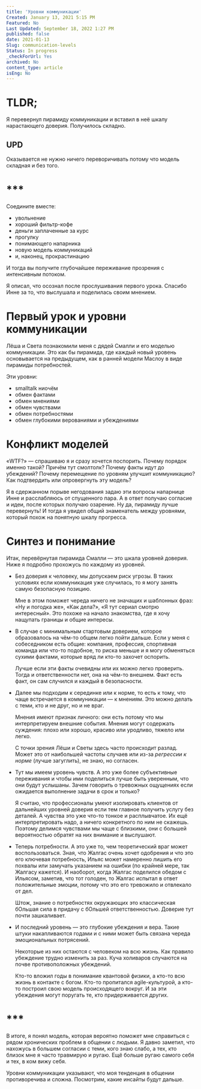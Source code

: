 ```yaml
---
title: 'Уровни коммуникации'
Created: January 13, 2021 5:15 PM
Featured: No
Last Updated: September 18, 2022 1:27 PM
published: false
date: 2021-01-13
Slug: communication-levels
Status: In progress
_checkForUrl: Yes
archived: No
content_type: article
isEng: No
---
```


# TLDR;

Я перевернул пирамиду коммуникации и вставил в неё шкалу нарастающего доверия. Получилось складно.

## UPD

Оказывается не нужно ничего переворичивать потому что модель складная и без того.

# ***

Соедините вместе:

- увольнение
- хороший фильтр-кофе
- деньги заплаченные за курс
- прогулку
- понимающего напарника
- новую модель коммуникаций
- и, наконец, прокрастинацию

И тогда вы получите глубочайшее переживание прозрения с интенсивным потоком.

Я описал, что осознал после прослушивания первого урока. Спасибо Инне за то, что выслушала и поделилась своим мнением.

# Первый урок и уровни коммуникации

Лёша и Света познакомили меня с дядей Смалли и его моделью коммуникации. Это как бы пирамида, где каждый новый уровень основывается на предыдущем, как в ранней модели Маслоу в виде пирамиды потребностей.

Эти уровни:

- smalltalk ниочём
- обмен фактами
- обмен мнениями
- обмен чувствами
- обмен потребностями
- обмен глубокими верованиями и убеждениями

# Конфликт моделей

«WTF?» — спрашиваю я и сразу хочется поспорить. Почему порядок именно такой? Причём тут смолтолк? Почему факты идут до убеждений? Почему перемещение по уровням улучшит коммуникацию? Как подтвердить или опровергнуть эту модель?

Я в сдержанном порыве негодования задаю эти вопросы напарнице Инне и расслабляюсь от спущенного пара. А в ответ получаю согласие и идеи, после которых получаю озарение. Ну да, пирамиду лучше перевернуть! И тогда я увидел общий знаменатель между уровнями, который похож на понятную шкалу прогресса.

# Синтез и понимание

Итак, перевёрнутая пирамида Смалли — это шкала уровней доверия. Ниже я подробно прохожусь по каждому из уровней.

- Без доверия к человеку, мы допускаем риск угрозы. В таких условиях если коммуникация уже случилась, то я могу занять самую безопасную позицию.
    
    Мне в этом поможет череда ничего не значащих и шаблонных фраз: «Ну и погодка же», «Как дела?», «Я тут сериал смотрю интересный». Это похоже на начало знакомства, где я хочу нащупать границы и общие интересы.
    
- В случае с минимальным стартовым доверием, которое образовалось на чём-то общем легко пойти дальше. Если у меня с собеседником есть общие: компания, профессия, спортивная команда или что-то подобное, то риска меньше и я могу обменяться сухими фактами, которые вряд ли кто-то захочет оспорить.
    
    Лучше если эти факты очевидны или их можно легко проверить. Тогда и ответственности нет, она на чём-то внешнем. Факт есть факт, он сам случился и каждый в безопасности.
    
- Далее мы подходим к серединке или к норме, то есть к тому, что чаще встречается в коммуникации — к мнениям. Это можно делать с теми, кто и не друг, но и не враг.
    
    Мнения имеют признак личного: они есть потому что мы интерпретируем внешние события. Мнения могут содержать суждения: плохо или хорошо, красиво или уродливо, тяжело или легко.
    
    С точки зрения Лёши и Светы здесь часто происходит разлад. Может это от наибольшей частоты случаев или из-за *регрессии к норме* (лучше загуглить), не знаю, но согласен.
    
- Тут мы имеем уровень чувств. А это уже более субъективные переживания и чтобы ими поделиться лучше быть уверенным, что они будут услышаны. Зачем говорить о тревожных ощущениях если ожидается выполнение задачи в срок и только?
    
    Я считаю, что профессионалы умеют изолировать клиентов от дальнейших уровней доверия если тем главное получить услугу без деталей. А чувства это уже что-то тонкое и расплывчатое. Их ещё интерпретировать надо, а ничего конкретного по ним не скажешь. Поэтому делимся чувствами мы чаще с близкими, они с большей вероятностью обратят на них внимание и выслушают.
    
- Теперь потребности. А это уже то, чем теоретический враг может воспользоваться. Зная, что Жалгас очень хочет одобрения и что это его ключевая потребность, Ильяс может намеренно лишить его похвалы или замучать указанием на ошибки (по крайней мере, так Жалгасу кажется). И наоборот, когда Жалгас поделился обедом с Ильясом, заметив, что тот голоден, то Жалгас испытал в ответ положительные эмоции, потому что это его тревожило и отвлекало от дел.
    
    Штож, знание о потребностях окружающих это классическая бОльшая сила в придачу с бОльшей ответственностью. Доверие тут почти зашкаливает.
    
- И последний уровень — это глубокие убеждения и вера. Такие штуки накапливаются годами и с ними может быть связана череда эмоциональных потрясений.
    
    Некоторые из них остаются с человеком на всю жизнь. Как правило убеждение трудно изменить за раз. Куча холиваров случаются на почве противоположных убеждений.
    
    Кто-то вложил годы в понимание квантовой физики, а кто-то всю жизнь в контакте с богом. Кто-то пропитался agile-культурой, а кто-то построил свою модель происходящего вокруг. И за эти убеждения могут поругать те, кто придерживается других.
    

# ***

В итоге, я понял модель, которая вероятно поможет мне справиться с рядом хронических проблем в общении с людьми. Я давно заметил, что нахожусь в большем согласии с теми, кого знаю слабо, а тех, кто близок мне я часто травмирую и ругаю. Ещё больше ругаю самого себя и тех, в ком вижу себя.

Уровни коммуникации указывают, что моя тенденция в общении противоречива и сложна. Посмотрим, какие инсайты будут дальше.